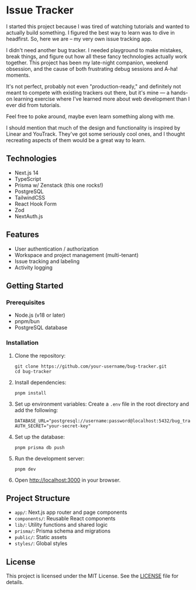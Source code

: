 # Issue Tracker

I started this project because I was tired of watching tutorials and wanted to actually build something. I figured the best way to learn was to dive in headfirst. So, here we are – my very own issue tracking app.

I didn't need another bug tracker. I needed playground to make mistakes, break things, and figure out how all these fancy technologies actually work together. This project has been my late-night companion, weekend obsession, and the cause of both frustrating debug sessions and A-ha! moments.

It's not perfect, probably not even "production-ready," and definitely not meant to compete with existing trackers out there, but it's mine — a hands-on learning exercise where I've learned more about web development than I ever did from tutorials.

Feel free to poke around, maybe even learn something along with me.

I should mention that much of the design and functionality is inspired by Linear and YouTrack. They've got some seriously cool ones, and I thought recreating aspects of them would be a great way to learn.

## Technologies

- Next.js 14
- TypeScript
- Prisma w/ Zenstack (this one rocks!)
- PostgreSQL
- TailwindCSS
- React Hook Form
- Zod
- NextAuth.js

## Features

- User authentication / authorization
- Workspace and project management (multi-tenant)
- Issue tracking and labeling
- Activity logging

## Getting Started

### Prerequisites

- Node.js (v18 or later)
- pnpm/bun
- PostgreSQL database

### Installation

1. Clone the repository:

   ```
   git clone https://github.com/your-username/bug-tracker.git
   cd bug-tracker
   ```

2. Install dependencies:

   ```
   pnpm install
   ```

3. Set up environment variables:
   Create a `.env` file in the root directory and add the following:

   ```
   DATABASE_URL="postgresql://username:password@localhost:5432/bug_tracker"
   AUTH_SECRET="your-secret-key"
   ```

4. Set up the database:

   ```
   pnpm prisma db push
   ```

5. Run the development server:

   ```
   pnpm dev
   ```

6. Open [http://localhost:3000](http://localhost:3000) in your browser.

## Project Structure

- `app/`: Next.js app router and page components
- `components/`: Reusable React components
- `lib/`: Utility functions and shared logic
- `prisma/`: Prisma schema and migrations
- `public/`: Static assets
- `styles/`: Global styles

## License

This project is licensed under the MIT License. See the [LICENSE](LICENSE) file for details.
